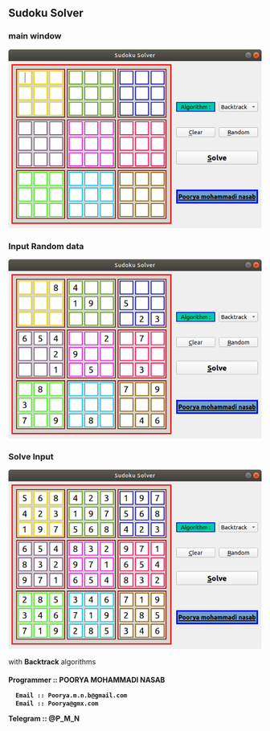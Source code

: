 <h2>Sudoku Solver</h2>

<h3> main window </h3>

![alt text](https://github.com/Pooryamn/Sudoku_Solver/blob/master/Sudoku_empty.png)

<h3> Input Random data </h3>

![alt text](https://github.com/Pooryamn/Sudoku_Solver/blob/master/Sudoku_input.png)

<h3> Solve Input </h3>

![alt text](https://github.com/Pooryamn/Sudoku_Solver/blob/master/Sudoku_solve.png)

with <b>Backtrack</b> algorithms

<h4>
 Programmer :: POORYA MOHAMMADI NASAB
 
      Email :: Poorya.m.n.b@gmail.com
      Email :: Poorya@gmx.com
      
   Telegram :: @P_M_N
   
</h4>
